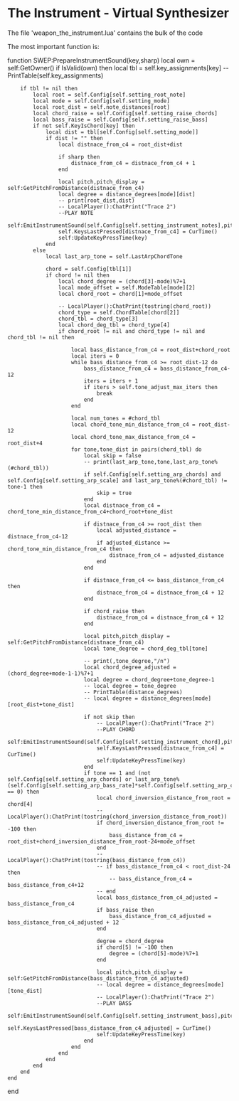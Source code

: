 # The Instrument - Virtual Synthesizer
The file 'weapon_the_instrument.lua' contains the bulk of the code


The most important function is:

function SWEP:PrepareInstrumentSound(key,sharp)
	local own = self:GetOwner()
	if IsValid(own) then
		local tbl = self.key_assignments[key]
		-- PrintTable(self.key_assignments)
		
		if tbl != nil then
			local root = self.Config[self.setting_root_note]
			local mode = self.Config[self.setting_mode]
			local root_dist = self.note_distances[root]
			local chord_raise = self.Config[self.setting_raise_chords]
			local bass_raise = self.Config[self.setting_raise_bass]
			if not self.KeyIsChord[key] then
				local dist = tbl[self.Config[self.setting_mode]]
				if dist != "" then
					local distnace_from_c4 = root_dist+dist
					
					if sharp then
						distnace_from_c4 = distnace_from_c4 + 1
					end
					
					local pitch,pitch_display = self:GetPitchFromDistance(distnace_from_c4)
					local degree = distance_degrees[mode][dist]
					-- print(root_dist,dist)
					-- LocalPlayer():ChatPrint("Trace 2")
					--PLAY NOTE
					self:EmitInstrumentSound(self.Config[self.setting_instrument_notes],pitch,distnace_from_c4,3,degree,pitch_display,self.Config[self.setting_vol_note])
					self.KeysLastPressed[distnace_from_c4] = CurTime()
					self:UpdateKeyPressTime(key)
				end
			else
				local last_arp_tone = self.LastArpChordTone
				
				chord = self.Config[tbl[1]]
				if chord != nil then
					local chord_degree = (chord[3]-mode)%7+1
					local mode_offset = self.ModeTable[mode][2]
					local chord_root = chord[1]+mode_offset
					
					-- LocalPlayer():ChatPrint(tostring(chord_root))
					chord_type = self.ChordTable[chord[2]]
					chord_tbl = chord_type[3]
					local chord_deg_tbl = chord_type[4]
					if chord_root != nil and chord_type != nil and chord_tbl != nil then
				
						local bass_distance_from_c4 = root_dist+chord_root
						local iters = 0
						while bass_distance_from_c4 >= root_dist-12 do
							bass_distance_from_c4 = bass_distance_from_c4-12
							iters = iters + 1
							if iters > self.tone_adjust_max_iters then
								break
							end
						end
						
						local num_tones = #chord_tbl
						local chord_tone_min_distance_from_c4 = root_dist-12
						local chord_tone_max_distance_from_c4 = root_dist+4
						for tone,tone_dist in pairs(chord_tbl) do
							local skip = false
							-- print(last_arp_tone,tone,last_arp_tone%(#chord_tbl))
							if self.Config[self.setting_arp_chords] and self.Config[self.setting_arp_scale] and last_arp_tone%(#chord_tbl) != tone-1 then
								skip = true
							end
							local distnace_from_c4 = chord_tone_min_distance_from_c4+chord_root+tone_dist
							
							if distnace_from_c4 >= root_dist then
								local adjusted_distance = distnace_from_c4-12
								if adjusted_distance >= chord_tone_min_distance_from_c4 then
									distnace_from_c4 = adjusted_distance
								end
							end
							
							if distnace_from_c4 <= bass_distance_from_c4 then
								distnace_from_c4 = distnace_from_c4 + 12
							end
							
							if chord_raise then
								distnace_from_c4 = distnace_from_c4 + 12
							end
							
							local pitch,pitch_display = self:GetPitchFromDistance(distnace_from_c4)
							local tone_degree = chord_deg_tbl[tone]
							
							-- print(,tone_degree,"/n")
							local chord_degree_adjusted = (chord_degree+mode-1-1)%7+1
							local degree = chord_degree+tone_degree-1
							-- local degree = tone_degree
							-- PrintTable(distance_degrees)
							-- local degree = distance_degrees[mode][root_dist+tone_dist]
							
							if not skip then
								-- LocalPlayer():ChatPrint("Trace 2")
								--PLAY CHORD
								self:EmitInstrumentSound(self.Config[self.setting_instrument_chord],pitch,distnace_from_c4,2,degree,pitch_display,self.Config[self.setting_vol_chord])
								self.KeysLastPressed[distnace_from_c4] = CurTime()
								self:UpdateKeyPressTime(key)
							end
							if tone == 1 and (not self.Config[self.setting_arp_chords] or last_arp_tone%(self.Config[self.setting_arp_bass_rate]*self.Config[self.setting_arp_chord_rate]) == 0) then
								local chord_inversion_distance_from_root = chord[4]
								-- LocalPlayer():ChatPrint(tostring(chord_inversion_distance_from_root))
								if chord_inversion_distance_from_root != -100 then
									bass_distance_from_c4 = root_dist+chord_inversion_distance_from_root-24+mode_offset
								end
								-- LocalPlayer():ChatPrint(tostring(bass_distance_from_c4))
								-- if bass_distance_from_c4 < root_dist-24 then
									-- bass_distance_from_c4 = bass_distance_from_c4+12
								-- end
								local bass_distance_from_c4_adjusted = bass_distance_from_c4
								if bass_raise then
									bass_distance_from_c4_adjusted = bass_distance_from_c4_adjusted + 12
								end
								
								degree = chord_degree
								if chord[5] != -100 then
									degree = (chord[5]-mode)%7+1
								end
								
								local pitch,pitch_display = self:GetPitchFromDistance(bass_distance_from_c4_adjusted)
								-- local degree = distance_degrees[mode][tone_dist]
								-- LocalPlayer():ChatPrint("Trace 2")
								--PLAY BASS
								self:EmitInstrumentSound(self.Config[self.setting_instrument_bass],pitch,bass_distance_from_c4_adjusted,1,degree,pitch_display,self.Config[self.setting_vol_bass])
								self.KeysLastPressed[bass_distance_from_c4_adjusted] = CurTime()
								self:UpdateKeyPressTime(key)
							end
						end
					end
				end
			end
		end
	end
end
